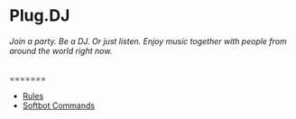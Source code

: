 Plug.DJ
=======
###### Join a party. Be a DJ. Or just listen. Enjoy music together with people from around the world right now.
=======

* [Rules](https://github.com/Colinowww/Century/blob/master/Rules)
* [Softbot Commands](https://github.com/Colinowww/Century/blob/master/Softbot%20Commands)

